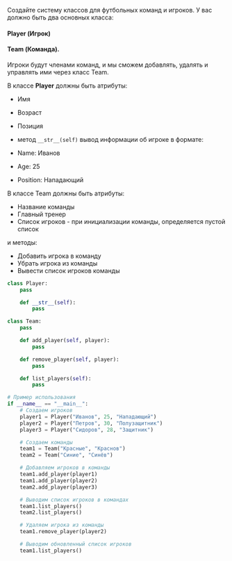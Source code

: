 Создайте систему классов для футбольных команд и игроков. У вас должно быть два основных класса:

#### Player (Игрок) 
#### Team (Команда).

Игроки будут членами команд, и мы сможем добавлять, удалять и управлять ими через класс Team.

В классе **Player** должны быть атрибуты:

- Имя
- Возраст
- Позиция
- метод `__str__(self)` вывод информации об игроке в формате:


- Name: Иванов
- Age: 25
- Position: Нападающий

В классе Team должны быть атрибуты:

- Название команды
- Главный тренер
- Список игроков - при инициализации команды, определяется пустой список


и методы:
- Добавить игрока в команду
- Убрать игрока из команды
- Вывести список игроков команды

```python
class Player:
    pass

    def __str__(self):
        pass

class Team:
    pass

    def add_player(self, player):
        pass

    def remove_player(self, player):
        pass

    def list_players(self):
        pass

# Пример использования
if __name__ == "__main__":
    # Создаем игроков
    player1 = Player("Иванов", 25, "Нападающий")
    player2 = Player("Петров", 30, "Полузащитник")
    player3 = Player("Сидоров", 28, "Защитник")

    # Создаем команды
    team1 = Team("Красные", "Краснов")
    team2 = Team("Синие", "Синёв")

    # Добавляем игроков в команды
    team1.add_player(player1)
    team1.add_player(player2)
    team2.add_player(player3)

    # Выводим список игроков в командах
    team1.list_players()
    team2.list_players()

    # Удаляем игрока из команды
    team1.remove_player(player2)

    # Выводим обновленный список игроков
    team1.list_players()
```